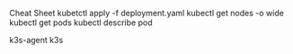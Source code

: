 Cheat Sheet
kubetctl apply -f deployment.yaml
kubectl get nodes -o wide 
kubectl get pods
kubectl describe pod <podname>

k3s-agent
k3s
